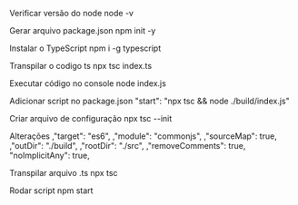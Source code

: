 Verificar versão do node
node -v

Gerar arquivo package.json
npm init -y

Instalar o TypeScript
npm i -g typescript

Transpilar o codigo ts
npx tsc index.ts

Executar código no console
node index.js

Adicionar script no package.json
"start": "npx tsc && node ./build/index.js"

Criar arquivo de configuração
npx tsc --init

Alterações
,"target": "es6",
,"module": "commonjs",
,"sourceMap": true,
,"outDir": "./build",
,"rootDir": "./src",
,"removeComments": true,
"noImplicitAny": true,

Transpilar arquivo .ts
npx tsc

Rodar script
npm start